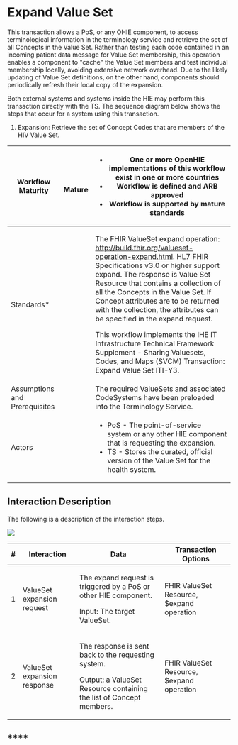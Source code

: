 # Expand Value Set

&#x20;This transaction allows a PoS, or any OHIE component, to access terminological information in the terminology service and retrieve the set of all Concepts in the Value Set. Rather than testing each code contained in an incoming patient data message for Value Set membership, this operation enables a component to "cache" the Value Set members and test individual membership locally, avoiding extensive network overhead. Due to the likely updating of Value Set definitions, on the other hand, components should periodically refresh their local copy of the expansion.

Both external systems and systems inside the HIE may perform this transaction directly with the TS.  The sequence diagram below shows the steps that occur for a system using this transaction.  &#x20;

1. Expansion: Retrieve the set of Concept Codes that are members of the HIV Value Set.

| Workflow Maturity             | <p><img src="https://lh5.googleusercontent.com/Vp6XBRGu-U_Dmd5EKNpCZvEEum0CxOcHOj9NgHh8UMMNLMlXHmLcUE_YWueDRr4uqWLzpPfzSBLJ2k33XQIelLypjQ4wyrD17-t33GtLa8fFxW9AYDvXhiJmBl4VaLgKDg" alt=""></p><p>    <strong>Mature</strong></p> | <p></p><ul><li><strong>One or more OpenHIE implementations of this workflow exist  in one or more countries</strong></li><li><strong>Workflow is defined and ARB approved</strong></li><li><strong>Workflow is supported by mature standards</strong></li></ul>                                                                                                                                                                                                                                                                                                                                                                |
| ----------------------------- | -------------------------------------------------------------------------------------------------------------------------------------------------------------------------------------------------------------------------------- | ------------------------------------------------------------------------------------------------------------------------------------------------------------------------------------------------------------------------------------------------------------------------------------------------------------------------------------------------------------------------------------------------------------------------------------------------------------------------------------------------------------------------------------------------------------------------------------------------------------------------------ |
| Standards\*                   |                                                                                                                                                                                                                                  | <p>The FHIR ValueSet expand operation: <a href="http://build.fhir.org/valueset-operation-expand.html">http://build.fhir.org/valueset-operation-expand.html</a>. HL7 FHIR Specifications v3.0 or higher support expand. The response is Value Set Resource that contains a collection of all the Concepts in the Value Set. If Concept attributes are to be returned with the collection, the attributes can be specified in the expand request. </p><p>This workflow implements the IHE IT Infrastructure Technical Framework Supplement - Sharing Valuesets, Codes, and Maps (SVCM) Transaction: Expand Value Set ITI-Y3.</p> |
| Assumptions and Prerequisites |                                                                                                                                                                                                                                  | The required ValueSets and associated CodeSystems have been preloaded into the Terminology Service.                                                                                                                                                                                                                                                                                                                                                                                                                                                                                                                            |
| Actors                        |                                                                                                                                                                                                                                  | <p></p><ul><li>PoS - The point-of-service system  or any other HIE component that is requesting the expansion.  </li><li>TS - Stores the curated, official version of the Value Set for the health system.</li></ul>                                                                                                                                                                                                                                                                                                                                                                                                           |

## Interaction Description&#x20;

The following is a description of the interaction steps.&#x20;

![](https://lh6.googleusercontent.com/tzzPlEZXJf\_0yFSnLH8UKDEBsMSHT7ga4d4dBhMz5D01i1SVUHyjiwmsBkDabqtJG5C1tj7A4AUH1F3oQEYWRIAi1KKNtptfpkTGZJbY7f4wUBOY4T8Ik897x--PciLPEw)

| # | Interaction                 | Data                                                                                                                                 | Transaction Options                       |
| - | --------------------------- | ------------------------------------------------------------------------------------------------------------------------------------ | ----------------------------------------- |
| 1 | ValueSet expansion request  | <p>The expand request is triggered by a PoS or other HIE component.</p><p>Input: The target ValueSet.</p>                            | FHIR ValueSet Resource, $expand operation |
| 2 | ValueSet expansion response | <p>The response is sent back to the requesting system.</p><p>Output: a ValueSet Resource containing the list of Concept members.</p> | FHIR ValueSet Resource, $expand operation |

## ****
